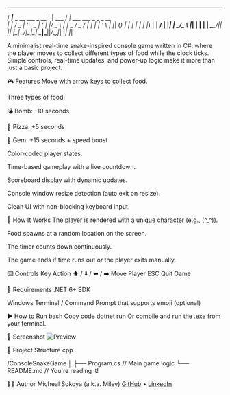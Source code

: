    ____                      _         ____                       
  / ___|___  _ __ ___  _ __ | | ___   / ___| ___  ___ _   _ _ __  
 | |   / _ \| '_ ` _ \| '_ \| |/ _ \ | |  _ / _ \/ __| | | | '_ \ 
 | |__| (_) | | | | | | |_) | |  __/ | |_| |  __/\__ \ |_| | | | |
  \____\___/|_| |_| |_| .__/|_|\___|  \____|\___||___/\__,_|_| |_|
                      |_|                                        

A minimalist real-time snake-inspired console game written in C#, where the player moves to collect different types of food while the clock ticks. Simple controls, real-time updates, and power-up logic make it more than just a basic project.

🎮 Features
Move with arrow keys to collect food.

Three types of food:

💣 Bomb: -10 seconds

🍕 Pizza: +5 seconds

💎 Gem: +15 seconds + speed boost

Color-coded player states.

Time-based gameplay with a live countdown.

Scoreboard display with dynamic updates.

Console window resize detection (auto exit on resize).

Clean UI with non-blocking keyboard input.

🧠 How It Works
The player is rendered with a unique character (e.g., (^_^)).

Food spawns at a random location on the screen.

The timer counts down continuously.

The game ends if time runs out or the player exits manually.

⌨️ Controls
Key	Action
⬆️ / ⬇️ / ⬅️ / ➡️	Move Player
ESC	Quit Game

🧪 Requirements
.NET 6+ SDK

Windows Terminal / Command Prompt that supports emoji (optional)

▶️ How to Run
bash
Copy code
dotnet run
Or compile and run the .exe from your terminal.

📸 Screenshot
![Preview]()

📁 Project Structure
cpp

/ConsoleSnakeGame
│
├── Program.cs       // Main game logic
└── README.md        // You're reading it!

🧑‍💻 Author
Micheal Sokoya (a.k.a. Miley)
[GitHub](https://github.com/MileyDev) • [LinkedIn](https://www.linkedin.com/in/micheal-sokoya-4a3307364?utm_source=share&utm_campaign=share_via&utm_content=profile&utm_medium=ios_app)